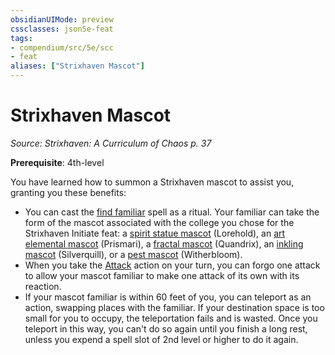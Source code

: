 ```yaml
---
obsidianUIMode: preview
cssclasses: json5e-feat
tags:
- compendium/src/5e/scc
- feat
aliases: ["Strixhaven Mascot"]
---
```

# Strixhaven Mascot
*Source: Strixhaven: A Curriculum of Chaos p. 37*  

**Prerequisite**: 4th-level

You have learned how to summon a Strixhaven mascot to assist you, granting you these benefits:

- You can cast the [find familiar](2-Mechanics/CLI/spells/find-familiar.md) spell as a ritual. Your familiar can take the form of the mascot associated with the college you chose for the Strixhaven Initiate feat: a [spirit statue mascot](2-Mechanics/CLI/bestiary/construct/spirit-statue-mascot-scc.md) (Lorehold), an [art elemental mascot](2-Mechanics/CLI/bestiary/elemental/art-elemental-mascot-scc.md) (Prismari), a [fractal mascot](2-Mechanics/CLI/bestiary/construct/fractal-mascot-scc.md) (Quandrix), an [inkling mascot](2-Mechanics/CLI/bestiary/ooze/inkling-mascot-scc.md) (Silverquill), or a [pest mascot](2-Mechanics/CLI/bestiary/monstrosity/pest-mascot-scc.md) (Witherbloom).  
- When you take the [Attack](2-Mechanics/CLI/rules/actions.md#Attack) action on your turn, you can forgo one attack to allow your mascot familiar to make one attack of its own with its reaction.  
- If your mascot familiar is within 60 feet of you, you can teleport as an action, swapping places with the familiar. If your destination space is too small for you to occupy, the teleportation fails and is wasted. Once you teleport in this way, you can't do so again until you finish a long rest, unless you expend a spell slot of 2nd level or higher to do it again.